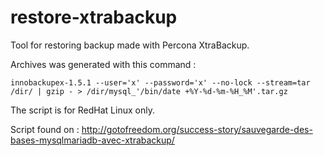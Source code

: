 restore-xtrabackup
==================

Tool for restoring backup made with Percona XtraBackup.

Archives was generated with this command :

`innobackupex-1.5.1 --user='x' --password='x' --no-lock --stream=tar /dir/ | gzip - > /dir/mysql_'/bin/date +%Y-%d-%m-%H_%M'.tar.gz`

The script is for RedHat Linux only.


Script found on :
http://gotofreedom.org/success-story/sauvegarde-des-bases-mysqlmariadb-avec-xtrabackup/
